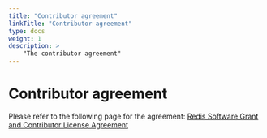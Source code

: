 ```yaml
---
title: "Contributor agreement"
linkTitle: "Contributor agreement"
type: docs
weight: 1
description: >
    "The contributor agreement"
---
```


# Contributor agreement

Please refer to the following page for the agreement: [Redis Software Grant and Contributor License Agreement](https://cla-assistant.io/RedisBloom/RedisBloom)
